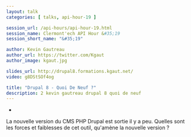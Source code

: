 ```yaml
---
layout: talk
categories: [ talks, api-hour-19 ]

session_url: /api-hours/api-hour-19.html
session_name: Clermont'ech API Hour &#35;19
session_short_name: "&#35;19"

author: Kevin Gautreau
author_url: https://twitter.com/Kgaut
author_image: kgaut.jpg

slides_url: http://drupal8.formations.kgaut.net/
video: g8DStSOf4og

title: "Drupal 8 - Quoi De Neuf ?"
description: 2 kevin gautreau drupal 8 quoi de neuf
---
```

-

La nouvelle version du CMS PHP Drupal est sortie il y a peu. Quelles sont les
forces et faiblesses de cet outil, qu'amène la nouvelle version ?
